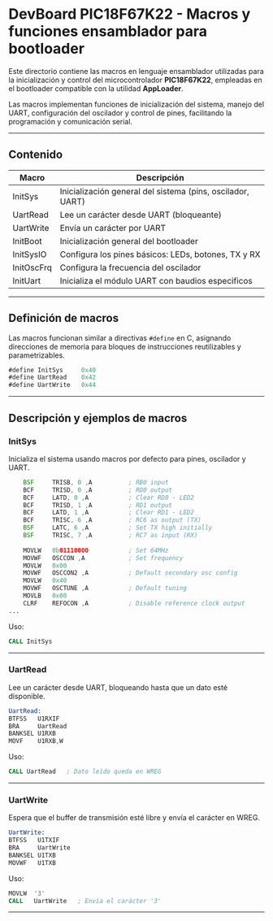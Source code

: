 
# DevBoard PIC18F67K22 - Macros y funciones ensamblador para bootloader

Este directorio contiene las macros en lenguaje ensamblador utilizadas para la inicialización y control del microcontrolador **PIC18F67K22**, empleadas en el bootloader compatible con la utilidad **AppLoader**.

Las macros implementan funciones de inicialización del sistema, manejo del UART, configuración del oscilador y control de pines, facilitando la programación y comunicación serial.

---

## Contenido

| Macro       | Descripción                                              |
|-------------|----------------------------------------------------------|
| InitSys     | Inicialización general del sistema (pins, oscilador, UART) |
| UartRead    | Lee un carácter desde UART (bloqueante)                   |
| UartWrite   | Envía un carácter por UART                                 |
| InitBoot    | Inicialización general del bootloader                     |
| InitSysIO   | Configura los pines básicos: LEDs, botones, TX y RX      |
| InitOscFrq  | Configura la frecuencia del oscilador                     |
| InitUart    | Inicializa el módulo UART con baudios especificos |

---

## Definición de macros

Las macros funcionan similar a directivas `#define` en C, asignando direcciones de memoria para bloques de instrucciones reutilizables y parametrizables.

```asm
#define InitSys     0x40
#define UartRead    0x42
#define UartWrite   0x44
```

---

## Descripción y ejemplos de macros

### InitSys

Inicializa el sistema usando macros por defecto para pines, oscilador y UART.

```asm
    BSF     TRISB, 0 ,A          ; RB0 input
    BCF     TRISD, 0 ,A          ; RD0 output
    BCF     LATD, 0 ,A           ; Clear RD0 - LED2
    BCF     TRISD, 1 ,A          ; RD1 output
    BCF     LATD, 1 ,A           ; Clear RD1 - LED2
    BCF     TRISC, 6 ,A          ; RC6 as output (TX)
    BSF     LATC, 6 ,A           ; Set TX high initially
    BSF     TRISC, 7 ,A          ; RC7 as input (RX)
    
    MOVLW   0b01110000           ; Set 64MHz
    MOVWF   OSCCON ,A            ; Set frequency
    MOVLW   0x00
    MOVWF   OSCCON2 ,A           ; Default secondary osc config
    MOVLW   0x40
    MOVWF   OSCTUNE ,A           ; Default tuning
    MOVLB   0x00
    CLRF    REFOCON ,A           ; Disable reference clock output
...
```

Uso:

```asm
CALL InitSys
```
---

### UartRead

Lee un carácter desde UART, bloqueando hasta que un dato esté disponible.

```asm
UartRead:
BTFSS   U1RXIF
BRA     UartRead
BANKSEL U1RXB
MOVF    U1RXB,W
```

Uso:

```asm
CALL UartRead   ; Dato leído queda en WREG
```

---

### UartWrite

Espera que el buffer de transmisión esté libre y envía el carácter en WREG.

```asm
UartWrite:
BTFSS   U1TXIF
BRA     UartWrite
BANKSEL U1TXB
MOVWF   U1TXB
```

Uso:

```asm
MOVLW  '3'
CALL   UartWrite   ; Envía el carácter '3'
```

---
